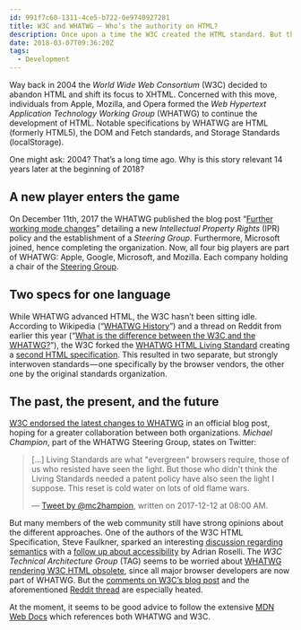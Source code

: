 ```yaml
---
id: 991f7c60-1311-4ce5-b722-0e9740927281
title: W3C and WHATWG – Who’s the authority on HTML?
description: Once upon a time the W3C created the HTML standard. But that responsibility moved to the WHATWG after the XHTML fiasco.
date: 2018-03-07T09:36:20Z
tags:
  - Development
---
```


Way back in 2004 the _World Wide Web Consortium_ (W3C) decided to abandon HTML and shift its focus to XHTML. Concerned with this move, individuals from Apple, Mozilla, and Opera formed the _Web Hypertext Application Technology Working Group_ (WHATWG) to continue the development of HTML. Notable specifications by WHATWG are HTML (formerly HTML5), the DOM and Fetch standards, and Storage Standards (localStorage).

One might ask: 2004? That’s a long time ago. Why is this story relevant 14 years later at the beginning of 2018?

## A new player enters the game

On December 11th, 2017 the WHATWG published the blog post “[Further working mode changes](https://blog.whatwg.org/working-mode-changes)” detailing a new _Intellectual Property Rights_ (IPR) policy and the establishment of a _Steering Group_. Furthermore, Microsoft joined, hence completing the organization. Now, all four big players are part of WHATWG: Apple, Google, Microsoft, and Mozilla. Each company holding a chair of the [Steering Group](https://github.com/whatwg/sg).

## Two specs for one language

While WHATWG advanced HTML, the W3C hasn’t been sitting idle. According to Wikipedia (“[WHATWG History](https://en.wikipedia.org/wiki/WHATWG#History)”) and a thread on Reddit from earlier this year (“[What is the difference between the W3C and the WHATWG?](https://www.reddit.com/r/javascript/comments/5swe9b/what_is_the_difference_between_the_w3c_and_the/)”), the W3C forked the [WHATWG HTML Living Standard](https://html.spec.whatwg.org/) creating a [second HTML specification](https://www.w3.org/TR/html5/). This resulted in two separate, but strongly interwoven standards — one specifically by the browser vendors, the other one by the original standards organization.

## The past, the present, and the future

[W3C endorsed the latest changes to WHATWG](https://www.w3.org/blog/2017/12/whatwg-working-mode-changes/) in an official blog post, hoping for a greater collaboration between both organizations. _Michael Champion_, part of the WHATWG Steering Group, states on Twitter:

> […] Living Standards are what "evergreen" browsers require, those of us who resisted have seen the light. But those who didn't think the Living Standards needed a patent policy have also seen the light I suppose.  This reset is cold water on lots of old flame wars.
>
> — [Tweet by @mc2hampion](https://twitter.com/mc2hampion/status/940476343447203845), written on 2017-12-12 at 08:00 AM.

But many members of the web community still have strong opinions about the different approaches. One of the authors of the W3C HTML Specification, Steve Faulkner, sparked an interesting [discussion regarding semantics](https://twitter.com/stevefaulkner/status/940271868329824256) with a [follow up about accessibility](https://twitter.com/aardrian/status/940275362570924032) by Adrian Roselli. The _W3C Technical Architecture Group_ (TAG) seems to be worried about [WHATWG rendering W3C HTML obsolete](https://cryptpad.fr/pad/#/1/view/GpGiv+gMMGEMUdb6lQ2akg/gCtzEJ3B8wHxZ2lPsbTKg2ffmacIq3g5Ljd3ZSi80-0/), since all major browser developers are now part of WHATWG. But the [comments on W3C’s blog post](https://www.w3.org/blog/2017/12/whatwg-working-mode-changes/#comments) and the aforementioned [Reddit thread](https://www.reddit.com/r/javascript/comments/5swe9b/what_is_the_difference_between_the_w3c_and_the/) are especially heated.

At the moment, it seems to be good advice to follow the extensive [MDN Web Docs](https://developer.mozilla.org/) which references both WHATWG and W3C.

